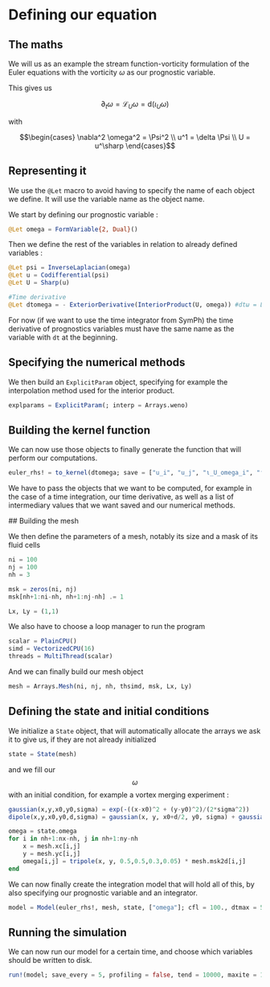 # Defining our equation

## The maths
We will us as an example the stream function-vorticity formulation of the Euler equations with the vorticity $\omega$ as our prognostic variable. 

This gives us 

$$\partial_t \omega = \mathcal{L}_U \omega = \mathrm{d}(\iota_U \omega)$$

with 

$$\begin{cases}
    \nabla^2 \omega^2 = \Psi^2 \\
    u^1 = \delta \Psi \\
    U = u^\sharp
\end{cases}$$

## Representing it

We use the `@Let` macro to avoid having to specify the name of each object we define. It will use the variable name as the object name.

We start by defining our prognostic variable :

```julia
@Let omega = FormVariable{2, Dual}()
```

Then we define the rest of the variables in relation to already defined variables :

```julia
@Let psi = InverseLaplacian(omega)
@Let u = Codifferential(psi)
@Let U = Sharp(u)

#Time derivative
@Let dtomega = - ExteriorDerivative(InteriorProduct(U, omega)) #dtω = L(U,ω)
```

For now (if we want to use the time integrator from SymPh) the time derivative of prognostics variables must have the same name as the variable with `dt` at the beginning.

## Specifying the numerical methods

We then build an `ExplicitParam` object, specifying for example the interpolation method used for the interior product.

```julia
explparams = ExplicitParam(; interp = Arrays.weno)
```

## Building the kernel function

We can now use those objects to finally generate the function that will perform our computations.

```julia
euler_rhs! = to_kernel(dtomega; save = ["u_i", "u_j", "ι_U_omega_i", "ι_U_omega_j"], explparams = explparams)
```

We have to pass the objects that we want to be computed, for example in the case of a time integration, our time derivative, as well as a list of intermediary values that we want saved and our numerical methods.

## Building the mesh

We then define the parameters of a mesh, notably its size and a mask of its fluid cells

```julia
ni = 100
nj = 100
nh = 3

msk = zeros(ni, nj)
msk[nh+1:ni-nh, nh+1:nj-nh] .= 1

Lx, Ly = (1,1)
```

We also have to choose a loop manager to run the program

```julia
scalar = PlainCPU()
simd = VectorizedCPU(16)
threads = MultiThread(scalar)
```

And we can finally build our mesh object

```julia
mesh = Arrays.Mesh(ni, nj, nh, thsimd, msk, Lx, Ly)
```

## Defining the state and initial conditions

We initialize a `State` object, that will automatically allocate the arrays we ask it to give us, if they are not already initialized

```julia
state = State(mesh)
```

and we fill our $$\omega$$ with an initial condition, for example a vortex merging experiment :

```julia
gaussian(x,y,x0,y0,sigma) = exp(-((x-x0)^2 + (y-y0)^2)/(2*sigma^2))
dipole(x,y,x0,y0,d,sigma) = gaussian(x, y, x0+d/2, y0, sigma) + gaussian(x, y, x0-d/2, y0, sigma)

omega = state.omega
for i in nh+1:nx-nh, j in nh+1:ny-nh
	x = mesh.xc[i,j]
	y = mesh.yc[i,j]
	omega[i,j] = tripole(x, y, 0.5,0.5,0.3,0.05) * mesh.msk2d[i,j]
end
```

We can now finally create the integration model that will hold all of this, by also specifying our prognostic variable and an integrator.

```julia
model = Model(euler_rhs!, mesh, state, ["omega"]; cfl = 100., dtmax = 5., integratorstep! = rk3step!)
```

## Running the simulation

We can now run our model for a certain time, and choose which variables should be written to disk.

```julia
run!(model; save_every = 5, profiling = false, tend = 10000, maxite = 100, writevars = (:u_i, :u_j, :omega, :psi))
```
